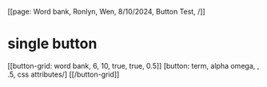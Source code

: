 [[page: Word bank, Ronlyn, Wen, 8/10/2024, Button Test, /]]
# single button
[[button-grid: word bank, 6, 10, true, true, 0.5]]
[button: term, alpha omega, , .5, css attributes/]
[[/button-grid]]
